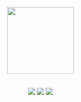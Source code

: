 <div align="center">
  <br>
  <img src="https://github-readme-stats.vercel.app/api?username=Vegasss&show_icons=true&theme=dark&hide_border=true" width="%100" height="150px">
  <br><br>
</div>

<p align="center">
  <a href="https://discord.com/users/786608424598503475"><img src="https://cdn.discordapp.com/attachments/786610745970130954/825746912414007336/dc_vegas.png"></a>
  <a href="https://github.com/vegasss"><img src="https://cdn.discordapp.com/attachments/786610745970130954/825747282871451678/vegasd.png"></a>
  <a href="https://www.npmjs.com/vegasxd"><img src="https://cdn.discordapp.com/attachments/786610745970130954/825747100444262470/vetgas.png"></a>
</p>

